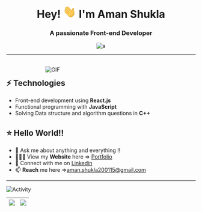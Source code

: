 
<h1 align="center">Hey! <img src="https://github.com/ABSphreak/ABSphreak/blob/master/gifs/Hi.gif" width="35px"> I'm Aman Shukla</h1>
<h3 align="center">A passionate Front-end Developer </h3>
<p align="center"> <img src="https://komarev.com/ghpvc/?username=Aman-shukla&label=Profile%20views&color=0e75b6&style=flat" alt="a" /> </p>
<hr>
</br>



<img align="right" alt="GIF" src="https://miro.medium.com/max/875/1*Urc28sbnORGOW5oyohQ06g.gif" width="400px" />


## ⚡ Technologies

- Front-end development using **React.js**
- Functional programming with **JavaScript**
- Solving Data structure and algorithm questions in **C++**

## ⭐️ Hello World!! 
- 💬 Ask me about anything and everything !! 
- 👨🏻‍💻 View my **Website** here => <a href="https://aman-shukla.github.io/Protfolio/">Portfolio</a>
- 💬 Connect with me on <a href="https://www.linkedin.com/in/aman-shukla-485661190/">Linkedin</a>
- 📫 **Reach** me here =>aman.shukla200115@gmail.com

<hr>

![Activity](https://activity-graph.herokuapp.com/graph?username=Aman-shukla&theme=xcode)

|<img src="https://github-readme-stats.vercel.app/api?username=Aman-shukla&&show_icons=true&count_private=true"/>|<img src="https://github-readme-streak-stats.herokuapp.com/?user=Aman-shukla"/>|
|---|---|

